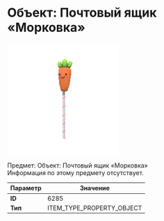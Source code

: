 # Объект: Почтовый ящик «Морковка»

![Item Image](../img/6285.webp?raw=true)

Предмет: Объект: Почтовый ящик «Морковка»<br>Информация по этому предмету отсутствует.


| Параметр | Значение |
|----------|----------|
| **ID** | 6285 |
| **Тип** | ITEM_TYPE_PROPERTY_OBJECT |

